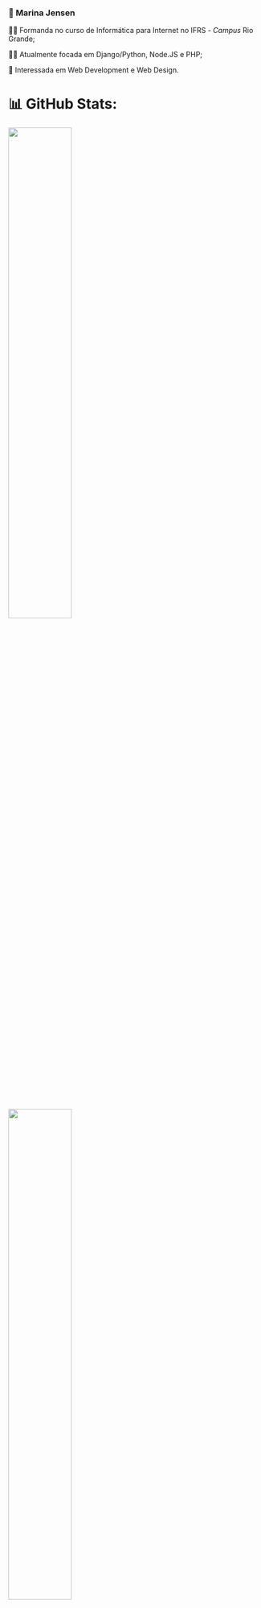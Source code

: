 ### 📌 Marina Jensen

👩‍🎓 Formanda no curso de Informática para Internet no IFRS - *Campus* Rio Grande;

👩‍💻 Atualmente focada em Django/Python, Node.JS e PHP;

👀 Interessada em Web Development e Web Design.

# 📊 GitHub Stats:
<img width=50% src="(https://github-readme-stats.vercel.app/api?username=marinacjensen&theme=dark&hide_border=true&include_all_commits=true&count_private=true&show_icons=true&rank_icon=github)"><br/>
<img width=50% src="(https://github-readme-stats.vercel.app/api/top-langs/?username=marinacjensen&theme=dark&hide_border=true&include_all_commits=true&count_private=true&layout=compact)">
